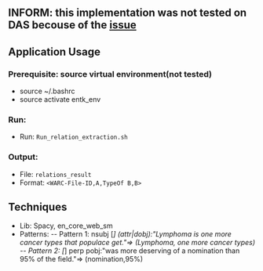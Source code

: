 ## INFORM: this implementation was not tested on DAS becouse of the [issue](https://canvas.vu.nl/courses/36660/discussion_topics/117109)
## Application Usage
### Prerequisite: source virtual environment(not tested)
- source ~/.bashrc
- source activate entk_env
### Run:

- Run: `Run_relation_extraction.sh`

### Output:

- File: `relations_result`
- Format: `<WARC-File-ID,A,TypeOf B,B>`
## Techniques
- Lib: Spacy, en_core_web_sm
- Patterns:
-- Pattern 1: nsubj [*] (attr|dobj):"Lymphoma is one more cancer types that populace get."=> (Lymphoma, one more cancer types)
-- Pattern 2: [*] perp pobj:"was more deserving of a nomination than 95\% of the field."=> (nomination,95\%)
